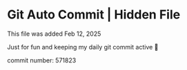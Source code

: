 # Git Auto Commit | Hidden File

This file was added Feb 12, 2025

Just for fun and keeping my daily git commit active 🤪

commit number: 571823
